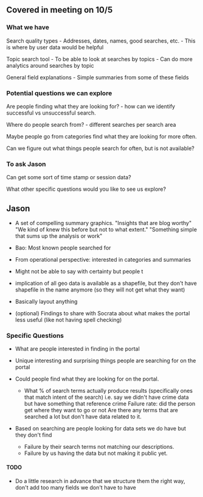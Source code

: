 
## Covered in meeting on 10/5


### What we have

Search quality types - Addresses, dates, names, good searches, etc. - This is where by user data would be helpful

Topic search tool - To be able to look at searches by topics - Can do more analytics around searches by topic

General field explanations - Simple summaries from some of these fields

### Potential questions we can explore

Are people finding what they are looking for? - how can we identify successful vs unsuccessful search.

Where do people search from? - different searches per search area

Maybe people go from categories find what they are looking for more often.

Can we figure out what things people search for often, but is not available?

### To ask Jason

Can get some sort of time stamp or session data?

What other specific questions would you like to see us explore?

Jason
-----

-   A set of compelling summary graphics. "Insights that are blog worthy" "We kind of knew this before but not to what extent." "Something simple that sums up the analysis or work"

-   Bao: Most known people searched for

-   From operational perspective: interested in categories and summaries

-   Might not be able to say with certainty but people t

-   implication of all geo data is available as a shapefile, but they don't have shapefile in the name anymore (so they will not get what they want)

-   Basically layout anything

-   (optional) Findings to share with Socrata about what makes the portal less useful (like not having spell checking)

### Specific Questions

-   What are people interested in finding in the portal

-   Unique interesting and surprising things people are searching for on the portal

-   Could people find what they are looking for on the portal.
    -   What % of search terms actually produce results (specifically ones that match intent of the search) i.e. say we didn't have crime data but have something that reference crime Failure rate: did the person get where they want to go or not Are there any terms that are searched a lot but don't have data related to it.
-   Based on searching are people looking for data sets we do have but they don't find
    -   Failure by their search terms not matching our descriptions.
    -   Failure by us having the data but not making it public yet.

#### TODO

-   Do a little research in advance that we structure them the right way, don't add too many fields we don't have to have
